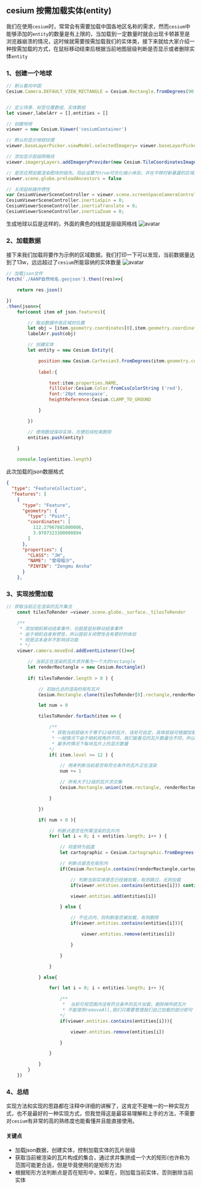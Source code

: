 ## cesium 按需加载实体(entity)
我们在使用``cesium``时，常常会有需要加载中国各地区名称的需求，然而``cesium``中能够添加的``entity``的数量是有上限的，当加载到一定数量时就会出现卡顿甚至是浏览器崩溃的情况，这时候就需要按需加载我们的实体类，接下来就给大家介绍一种按需加载的方式，在鼠标移动结束后根据当前地图层级判断是否显示或者删除实体``entity``

### 1、创建一个地球
```javaScript
// 默认看向中国
Cesium.Camera.DEFAULT_VIEW_RECTANGLE = Cesium.Rectangle.fromDegrees(90,-20,110,90)


// 定义场景、标签位置数组、实体数组
let viewer,labelArr = [],entities = []

// 创建地球
viewer = new Cesium.Viewer('cesiumContainer')

// 默认的显示地球纹理
viewer.baseLayerPicker.viewModel.selectedImagery= viewer.baseLayerPicker.viewModel.imageryProviderViewModels[3];

// 添加显示层级网格线
viewer.imageryLayers.addImageryProvider(new Cesium.TileCoordinatesImageryProvider())

// 是否应预加载渲染图块的祖先。将此设置为true可优化缩小体验，并在平移时新暴露的区域。缺点是需要加载更多的图块。
viewer.scene.globe.preloadAncestors = false

// 关闭鼠标操作惯性
var CesiumViewerSceneController = viewer.scene.screenSpaceCameraController;
CesiumViewerSceneController.inertiaSpin = 0;
CesiumViewerSceneController.inertiaTranslate = 0;
CesiumViewerSceneController.inertiaZoom = 0;
```
生成地球以后是这样的，外面的黄色的线就是层级网格线
![avatar](https://pic.imgdb.cn/item/61d7ae3e2ab3f51d91c81b80.png)

### 2、加载数据
接下来我们加载将要作为示例的区域数据，我们打印一下可以发现，当前数据量达到了13w，远远超过了``cesium``所能容纳的实体数量
![avatar](https://pic.imgdb.cn/item/61d7af882ab3f51d91c919b9.png)
```javaScript
// 加载json文件
fetch('./AANP自然地名.geojson').then((res)=>{

    return res.json()

})
.then(json=>{
    for(const item of json.features){

        // 取出数据中各区域的位置
        let obj = [item.geometry.coordinates[0],item.geometry.coordinates[1]]
        labelArr.push(obj)

        // 创建实体
        let entity = new Cesium.Entity({

            position:new Cesium.Cartesian3.fromDegrees(item.geometry.coordinates[0],item.geometry.coordinates[1]),
            
            label:{

                text:item.properties.NAME,
                fillColor:Cesium.Color.fromCssColorString ('red'),
                font:'20pt monospace',
                heightReference:Cesium.CLAMP_TO_GROUND

            }

        })

        // 使用数组保存实体，方便后续检索删除
        entities.push(entity)
        
    }

    console.log(entities.length)
```
此次加载的json数据格式
```json
{
  "type": "FeatureCollection",
  "features": [
    {
      "type": "Feature",
      "geometry": {
        "type": "Point",
        "coordinates": [
          112.27967881000006,
          3.9707323300000894
        ]
      },
      "properties": {
        "CLASS": "JH",
        "NAME": "曾母暗沙",
        "PINYIN": "Zengmu Ansha"
      }
    },
```
### 3、实现按需加载
```javaScript
// 获取当前正在渲染的瓦片集合
    const tilesToRender =viewer.scene.globe._surface._tilesToRender

    /**
     * 添加相机移动结束事件，也就是鼠标移动结束事件
     * 由于相机自身有惯性，所以提前关闭惯性会有更好的体验
     * 但是这本身并不影响该功能
     * */
    viewer.camera.moveEnd.addEventListener(()=>{

        // 当前正在渲染的瓦片求并集为一个大的rectangle
        let renderRectangle = new Cesium.Rectangle()
        
        if( tilesToRender.length > 0 ) {

            // 初始化总的渲染的矩形瓦片
            Cesium.Rectangle.clone(tilesToRender[0].rectangle,renderRectangle)

            let num = 0

            tilesToRender.forEach(item => {

                /**
                 * 获取当前层级大于等于12级的瓦片，该处可自定，具体层级可根据加载的实体多少决定
                 * 一般情况下由于相机视角的不同，我们能看见的瓦片数量也不同，所以尽量考虑瓦片数量
                 * 最多的情况下每块瓦片上的显示数量
                */
                if( item.level >= 12 ) {

                    // 用来判断当前是否有符合条件的瓦片正在渲染
                    num += 1

                    // 所有大于12级的瓦片求交集
                    Cesium.Rectangle.union(item.rectangle, renderRectangle, renderRectangle)

                }

            })

            if( num > 0 ){

                // 判断点是否在所需渲染的瓦片内
                for( let i = 0; i < entities.length; i++ ) {

                    // 将度转为弧度
                    let cartographic = Cesium.Cartographic.fromDegrees(labelArr[i][0], labelArr[i][1])

                    // 判断点是否在矩形内
                    if(Cesium.Rectangle.contains(renderRectangle,cartographic)){

                        // 判断当前实体是否已经被加载，有则跳过，无则加载
                        if(viewer.entities.contains(entities[i])) continue

                        viewer.entities.add(entities[i])

                    } else {

                        // 不在点内，则判断是否被加载，有则删除
                        if(viewer.entities.contains(entities[i])){

                            viewer.entities.remove(entities[i])

                        }

                    }

                }

            } else{

                for( let i = 0; i < entities.length; i++ ){

                    /**
                     *  当前可视范围内没有符合条件的瓦片加载，删除掉所欲瓦片
                     * 不能使用removeAll,我们只需要管理我们自己加载的部分即可
                    */
                    if(viewer.entities.contains(entities[i])){

                        viewer.entities.remove(entities[i])

                    }

                }

            }
        }
    })
```
### 4、总结
实现方法和实现的思路都在注释中详细的讲解了，这肯定不是唯一的一种实现方式，也不是最好的一种实现方式，但我觉得这是最容易理解和上手的方法，不需要对``cesium``有非常的高的熟练度也能看懂并且能直接使用。
#### 关键点
+ 加载json数据，创建实体，控制加载实体的瓦片层级
+ 获取当前被渲染的瓦片构成的集合，通过求并集拼成一个大的矩形(也许称为范围可能更合适，但是毕竟使用的是矩形方法)
+ 根据矩形方法判断点是否在矩形中，如果在，则加载当前实体，否则删除当前实体